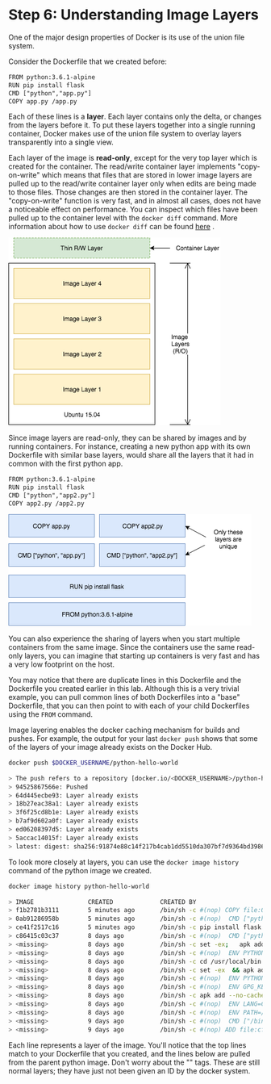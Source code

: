 # Step 6: Understanding Image Layers

One of the major design properties of Docker is its use of the union file system.

Consider the Dockerfile that we created before:

```text
FROM python:3.6.1-alpine
RUN pip install flask
CMD ["python","app.py"]
COPY app.py /app.py
```

Each of these lines is a **layer**. Each layer contains only the delta, or changes from the layers before it. To put these layers together into a single running container, Docker makes use of the union file system to overlay layers transparently into a single view.

Each layer of the image is **read-only**, except for the very top layer which is created for the container. The read/write container layer implements "copy-on-write" which means that files that are stored in lower image layers are pulled up to the read/write container layer only when edits are being made to those files. Those changes are then stored in the container layer. The "copy-on-write" function is very fast, and in almost all cases, does not have a noticeable effect on performance. You can inspect which files have been pulled up to the container level with the `docker diff` command. More information about how to use `docker diff` can be found [here](https://docs.docker.com/engine/reference/commandline/diff/) .

![](../.gitbook/assets/lab2_understanding_image_layers_1.png)

Since image layers are read-only, they can be shared by images and by running containers. For instance, creating a new python app with its own Dockerfile with similar base layers, would share all the layers that it had in common with the first python app.

```text
FROM python:3.6.1-alpine
RUN pip install flask
CMD ["python","app2.py"]
COPY app2.py /app2.py
```

![](../.gitbook/assets/lab2_understanding_image_layers_2.png)

You can also experience the sharing of layers when you start multiple containers from the same image. Since the containers use the same read-only layers, you can imagine that starting up containers is very fast and has a very low footprint on the host.

You may notice that there are duplicate lines in this Dockerfile and the Dockerfile you created earlier in this lab. Although this is a very trivial example, you can pull common lines of both Dockerfiles into a "base" Dockerfile, that you can then point to with each of your child Dockerfiles using the `FROM` command.

Image layering enables the docker caching mechanism for builds and pushes. For example, the output for your last `docker push` shows that some of the layers of your image already exists on the Docker Hub.

```bash
docker push $DOCKER_USERNAME/python-hello-world
```

```bash
> The push refers to a repository [docker.io/<DOCKER_USERNAME>/python-hello-world]
> 94525867566e: Pushed 
> 64d445ecbe93: Layer already exists 
> 18b27eac38a1: Layer already exists 
> 3f6f25cd8b1e: Layer already exists 
> b7af9d602a0f: Layer already exists 
> ed06208397d5: Layer already exists 
> 5accac14015f: Layer already exists 
> latest: digest: sha256:91874e88c14f217b4cab1dd5510da307bf7d9364bd39860c9cc8688573ab1a3a size: 1786
```

To look more closely at layers, you can use the `docker image history` command of the python image we created.

```bash
docker image history python-hello-world
```

```bash
> IMAGE               CREATED             CREATED BY                                      SIZE                COMMENT
> f1b2781b3111        5 minutes ago       /bin/sh -c #(nop) COPY file:0114358808a1bb...   159B                
> 0ab91286958b        5 minutes ago       /bin/sh -c #(nop)  CMD ["python" "app.py"]      0B                  
> ce41f2517c16        5 minutes ago       /bin/sh -c pip install flask                    10.6MB              
> c86415c03c37        8 days ago          /bin/sh -c #(nop)  CMD ["python3"]              0B                  
> <missing>           8 days ago          /bin/sh -c set -ex;   apk add --no-cache -...   5.73MB              
> <missing>           8 days ago          /bin/sh -c #(nop)  ENV PYTHON_PIP_VERSION=...   0B                  
> <missing>           8 days ago          /bin/sh -c cd /usr/local/bin  && ln -s idl...   32B                 
> <missing>           8 days ago          /bin/sh -c set -ex  && apk add --no-cache ...   77.5MB              
> <missing>           8 days ago          /bin/sh -c #(nop)  ENV PYTHON_VERSION=3.6.1     0B                  
> <missing>           8 days ago          /bin/sh -c #(nop)  ENV GPG_KEY=0D96DF4D411...   0B                  
> <missing>           8 days ago          /bin/sh -c apk add --no-cache ca-certificates   618kB               
> <missing>           8 days ago          /bin/sh -c #(nop)  ENV LANG=C.UTF-8             0B                  
> <missing>           8 days ago          /bin/sh -c #(nop)  ENV PATH=/usr/local/bin...   0B                  
> <missing>           9 days ago          /bin/sh -c #(nop)  CMD ["/bin/sh"]              0B                  
> <missing>           9 days ago          /bin/sh -c #(nop) ADD file:cf1b74f7af8abcf...   4.81MB
```

Each line represents a layer of the image. You'll notice that the top lines match to your Dockerfile that you created, and the lines below are pulled from the parent python image. Don't worry about the "\" tags. These are still normal layers; they have just not been given an ID by the docker system.

